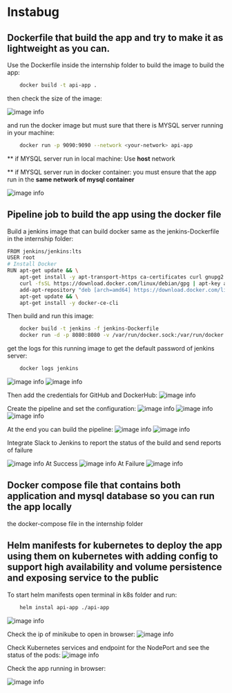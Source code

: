 # Instabug
## **Dockerfile that build the app and try to make it as lightweight as you can.**
Use the Dockerfile inside the internship folder to build the image to build the app:
```bash
    docker build -t api-app .
```
then check the size of the image:

![image info](Screenshots/api-image-size.png)

and run the docker image but must sure that there is MYSQL server running in your machine:
```bash
    docker run -p 9090:9090 --network <your-network> api-app
```

** if MYSQL server run in local machine: Use **host** network

** if MYSQL server run in docker container: you must ensure that the app run in the **same network of mysql container**

![image info](Screenshots/app-run.png)


## **Pipeline job to build the app using the docker file**
Build a jenkins image that can build docker same as the jenkins-Dockerfile in the internship folder:
```bash
FROM jenkins/jenkins:lts
USER root
# Install Docker
RUN apt-get update && \
    apt-get install -y apt-transport-https ca-certificates curl gnupg2 software-properties-common && \
    curl -fsSL https://download.docker.com/linux/debian/gpg | apt-key add - && \
    add-apt-repository "deb [arch=amd64] https://download.docker.com/linux/debian $(lsb_release -cs) stable" && \
    apt-get update && \
    apt-get install -y docker-ce-cli
```
Then build and run this image:
```bash
    docker build -t jenkins -f jenkins-Dockerfile
    docker run -d -p 8080:8080 -v /var/run/docker.sock:/var/run/docker.sock --name jenkins jenkins
```
get the logs for this running image to get the default password of jenkins server:
```bash
    docker logs jenkins
```
![image info](Screenshots/jenkins-logs-pass.png)
![image info](Screenshots/jenkins-passwd.png)

Then add the credentials for GitHub and DockerHub:
![image info](Screenshots/jenkins-credentials.png)

Create the pipeline and set the configuration:
![image info](Screenshots/pipeline-creation.png)
![image info](Screenshots/jenkins-config1.png)
![image info](Screenshots/jenkins-config2.png)

At the end you can build the pipeline:
![image info](Screenshots/success-pipeline.png)
![image info](Screenshots/DockerHub-image.png)

Integrate Slack to Jenkins to report the status of the build and send reports of failure

![image info](Screenshots/slack-configure.png)
At Success
![image info](Screenshots/slack-message.png)
At Failure
![image info](Screenshots/slack-error.png)


## **Docker compose file that contains both application and mysql database so you can run the app locally**

the docker-compose file in the internship folder

## **Helm manifests for kubernetes to deploy the app using them on kubernetes with adding config to support high availability and volume persistence and exposing service to the public**

To start helm manifests open terminal in k8s folder and run:
```bash 
    helm instal api-app ./api-app
```
![image info](Screenshots/helm-install.png)

Check the ip of minikube to open in browser:
![image info](Screenshots/minikube-service.png)

Check Kubernetes services and endpoint for the NodePort and see the status of the pods:
![image info](Screenshots/k8s.png)

Check the app running in browser:

![image info](Screenshots/app-run-minikube.png)

